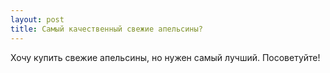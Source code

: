 ```yaml
---
layout: post 
title: Самый качественный свежие апельсины? 
--- 
```

Хочу купить свежие апельсины,  но нужен самый лучший. Посоветуйте!